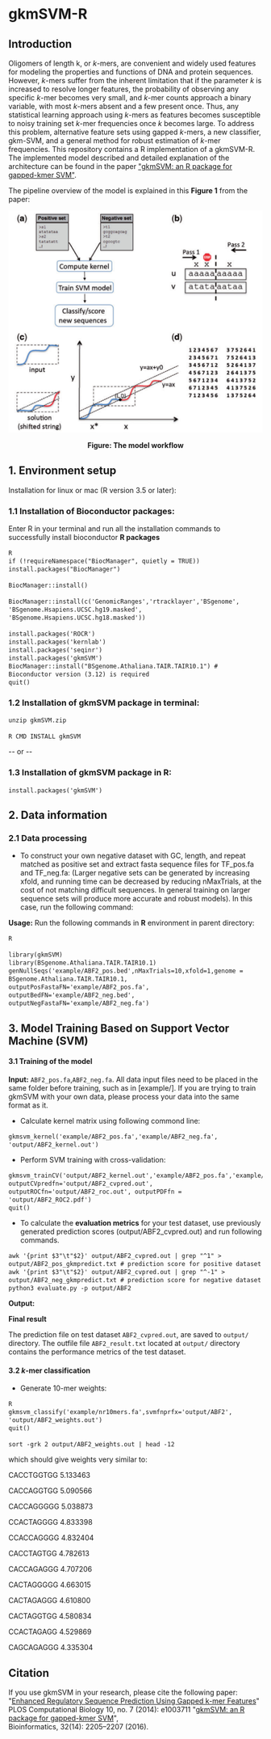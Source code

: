 # gkmSVM-R
## Introduction
Oligomers of length k, or *k*-mers, are convenient and widely used features for modeling the properties and functions of DNA and protein sequences. However, *k*-mers suffer from the inherent limitation that if the parameter *k* is increased to resolve longer features, the probability of observing any specific *k*-mer becomes very small, and *k*-mer counts approach a binary variable, with most *k*-mers absent and a few present once. Thus, any statistical learning approach using *k*-mers as features becomes susceptible to noisy training set *k*-mer frequencies once *k* becomes large. To address this problem, alternative feature sets using gapped *k*-mers, a new classifier, gkm-SVM, and a general method for robust estimation of *k*-mer frequencies. 
This repository contains a R implementation of a gkmSVM-R. The implemented model described and detailed explanation of the architecture can be found in the paper ["gkmSVM: an R package for gapped-kmer SVM"](https://www.ncbi.nlm.nih.gov/pmc/articles/PMC4937197/). 

The pipeline overview of the model is explained in this **Figure 1** from the paper:

<p align="center">
<img src="gkmsvm.jpg">
</p>
<p align="center"><b>Figure: The model workflow</b></p>

## 1. Environment setup

Installation for linux or mac (R version 3.5 or later):

### 1.1 Installation of Bioconductor packages:

Enter R in your terminal and run all the installation commands to successfully install bioconductor **R packages**

```
R
if (!requireNamespace("BiocManager", quietly = TRUE)) install.packages("BiocManager")

BiocManager::install()

BiocManager::install(c('GenomicRanges','rtracklayer','BSgenome', 'BSgenome.Hsapiens.UCSC.hg19.masked', 'BSgenome.Hsapiens.UCSC.hg18.masked'))

install.packages('ROCR')
install.packages('kernlab')
install.packages('seqinr')
install.packages('gkmSVM')
BiocManager::install("BSgenome.Athaliana.TAIR.TAIR10.1") # Bioconductor version (3.12) is required
quit()
```
### 1.2 Installation of gkmSVM package in **terminal**:

```
unzip gkmSVM.zip

R CMD INSTALL gkmSVM
```
-- or --

### 1.3 Installation of gkmSVM package in **R**:

```
install.packages('gkmSVM')
```
## 2. Data information

### 2.1 Data processing

- To construct your own negative dataset with GC, length, and repeat matched as positive set and extract fasta sequence files for TF_pos.fa and TF_neg.fa: (Larger negative sets can be generated by increasing xfold, and running time can be decreased by reducing nMaxTrials, at the cost of not matching difficult sequences. In general training on larger sequence sets will produce more accurate and robust models). In this case, run the following command:

**Usage:**
Run the following commands in **R** environment in parent directory:

```
R

library(gkmSVM) 
library(BSgenome.Athaliana.TAIR.TAIR10.1)
genNullSeqs('example/ABF2_pos.bed',nMaxTrials=10,xfold=1,genome = BSgenome.Athaliana.TAIR.TAIR10.1, outputPosFastaFN='example/ABF2_pos.fa', outputBedFN='example/ABF2_neg.bed', outputNegFastaFN='example/ABF2_neg.fa')
```
## 3. Model Training Based on Support Vector Machine (SVM)
#### 3.1 Training of the model
**Input:** `ABF2_pos.fa`,`ABF2_neg.fa`. 
All data input files need to be placed in the same folder before training, such as in [example/]. If you are trying to train gkmSVM with your own data, please process your data into the same format as it.
- Calculate kernel matrix using following commond line:
 
```
gkmsvm_kernel('example/ABF2_pos.fa','example/ABF2_neg.fa', 'output/ABF2_kernel.out')
```

- Perform SVM training with cross-validation:
 
```
gkmsvm_trainCV('output/ABF2_kernel.out','example/ABF2_pos.fa','example/ABF2_neg.fa',svmfnprfx='example/ABF2', outputCVpredfn='output/ABF2_cvpred.out', outputROCfn='output/ABF2_roc.out', outputPDFfn = 'output/ABF2_ROC2.pdf')
quit()
```

- To calculate the **evaluation metrics** for your test dataset, use previously generated prediction scores (output/ABF2_cvpred.out) and run following commands.
```
awk '{print $3"\t"$2}' output/ABF2_cvpred.out | grep "^1" > output/ABF2_pos_gkmpredict.txt # prediction score for positive dataset
awk '{print $3"\t"$2}' output/ABF2_cvpred.out | grep "^-1" > output/ABF2_neg_gkmpredict.txt # prediction score for negative dataset
python3 evaluate.py -p output/ABF2
```

**Output:** 

**Final result** 

The prediction file on test dataset `ABF2_cvpred.out`, are saved to `output/` directory. 
The outfile file `ABF2_result.txt` located at `output/` directory contains the performance metrics of the test dataset.  

#### 3.2 *k*-mer classification
- Generate 10-mer weights:
 
```
R
gkmsvm_classify('example/nr10mers.fa',svmfnprfx='output/ABF2', 'output/ABF2_weights.out')
quit()

sort -grk 2 output/ABF2_weights.out | head -12
```

which should give weights very similar to:

 

CACCTGGTGG 5.133463

CACCAGGTGG 5.090566

CACCAGGGGG 5.038873

CCACTAGGGG 4.833398

CCACCAGGGG 4.832404

CACCTAGTGG 4.782613

CACCAGAGGG 4.707206

CACTAGGGGG 4.663015

CACTAGAGGG 4.610800

CACTAGGTGG 4.580834

CCACTAGAGG 4.529869

CAGCAGAGGG 4.335304

 
## Citation

If you use gkmSVM in your research, please cite the following paper:</br>
"[Enhanced Regulatory Sequence Prediction Using Gapped k-mer Features](https://journals.plos.org/ploscompbiol/article?id=10.1371/journal.pcbi.1003711)" 
PLOS Computational Biology 10, no. 7 (2014): e1003711 
"[gkmSVM: an R package for gapped-kmer SVM](https://www.ncbi.nlm.nih.gov/pmc/articles/PMC4937197/)",<br/>
Bioinformatics, 32(14): 2205–2207 (2016).
